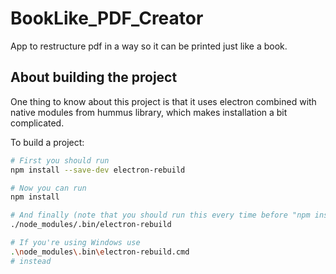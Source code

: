 # BookLike_PDF_Creator
App to restructure pdf in a way so it can be printed just like a book.

## About building the project

One thing to know about this project is that it uses electron combined with native modules from hummus library,
which makes installation a bit complicated.

To build a project:

```bash
# First you should run
npm install --save-dev electron-rebuild

# Now you can run
npm install

# And finally (note that you should run this every time before "npm install")
./node_modules/.bin/electron-rebuild

# If you're using Windows use
.\node_modules\.bin\electron-rebuild.cmd
# instead
